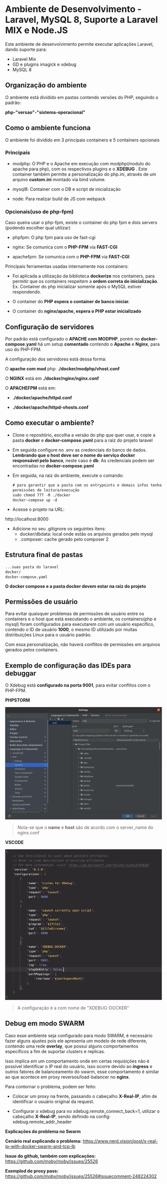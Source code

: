 # Ambiente de Desenvolvimento - Laravel, MySQL 8, Suporte a Laravel MIX e Node.JS

Este ambiente de desenvolvimento permite executar aplicações Laravel, dando suporte para:

- Laravel Mix
- GD e plugins imagick e xdebug
- MySQL 8

## Organização do ambiente

O ambiente está dividido em pastas contendo versões do PHP, seguindo o padrão:

**php-"versao"-"sistema-operacional"**

## Como o ambiente funciona

O ambiente foi dividido em 3 principais containers e 5 containers opcionais

### Principais

- modphp: O PHP e o Apache em execução com modphp(modulo do apache para php), com os respectivos plugins e o **XDEBUG** . Este container também permite a personalização do php.ini, através de um arquivo **custom.ini** montado via bind volume.

- mysql8: Container com o DB e script de inicialização

- node: Para realizar build de JS com webpack

### Opcionais(uso de php-fpm)

Caso queira usar o php-fpm, existe o container do php fpm e dois servers (podendo escolher qual utilizar)

- phpfpm: O php fpm para uso de fast-cgi

- nginx: Se comunica com o **PHP-FPM** via **FAST-CGI**

- apachefpm: Se comunica com o **PHP-FPM** via **FAST-CGI**


Principais ferramentas usadas internamente nos containers:

* Foi aplicada a utilização da biblioteca **dockerize** nos containers, para
  permitir que os containers respeitem a **ordem correta de inicialização**.
  Ex. Container do php inicializar somente após o MySQL estiver respondendo.

* O container do **PHP espera o container de banco iniciar.** 

* O container do **nginx/apache, espera o PHP estar inicializado**

## Configuração de servidores

Por padrão está configurado o **APACHE com MODPHP**, porém no **docker-compose.yaml** há um setup **comentado** contendo o **Apache** e **Nginx**, para uso do PHP-FPM.

A configuração dos servidores está dessa forma:

O **apache com mod** php: **./docker/modphp/vhost.conf**

O **NGINX** está em **./docker/nginx/nginx.conf**

O **APACHEFPM** está em:

* **./docker/apache/httpd.conf**

* **./docker/apache/httpd-vhosts.conf**

## Como executar o ambiente?

* Clone o repositório, escolha a versão do php que quer usar, e copie a pasta **docker** e **docker-compose.yaml** para a raiz do projeto laravel

* Em seguida configure no .env as credenciais do banco de dados. **Lembrando que o host deve ser o nome do serviço docker responsável pelo banco**, neste caso é **db**. As credenciais podem ser encontradas no **docker-compose.yaml**

* Em seguida, na raiz do ambiente, execute o comando:
  
  ```shell
  # para garantir que a pasta com os entrypoints e demais infos tenha permissões de leitura/execução
  sudo chmod 777 -R ./docker
  docker-compose up -d
  ```

* Acesse o projeto na URL: 

http://localhost:8000

* Adicione no seu .gitignore os seguintes itens:
  * docker/dbdata: local onde estão os arquivos gerados pelo mysql
  * .composer: cache gerado pelo composer 2


## Estrutura final de pastas

```
...suas pasta do laravel
docker/
docker-compose.yaml
```

**O docker compose e a pasta docker devem estar na raiz do projeto**


## Permissões de usuário

Para evitar quaisquer problemas de permissões de usuário entre os containers
e o host que está executando o ambiente, os containers(php e mysql) foram configurados para executarem com um usuário específico, contendo o ID de usuário **1000**, o mesmo ID utilizado por muitas distribuições Linux para o usuário padrão.

Com essa personalização, não haverá conflitos de permissões em arquivos gerados
pelos containers.


## Exemplo de configuração das IDEs para debuggar

O Xdebug está **configurado na porta 9001**, para evitar conflitos com o PHP-FPM.

**PHPSTORM**

![PHPSTORM](./midias/php-storm.png)

> Nota-se que o **name** e **host** são de acordo com o server_name do nginx.conf

**VSCODE**

![VSCODE](./midias/vscode.png)

> A configuração é a com nome de "XDEBUG-DOCKER"

## Debug em modo SWARM

Caso esse ambiente seja configurado para modo SWARM, é necessário fazer alguns ajustes pois ele apresenta um modelo de rede diferente, contendo uma rede **overlay**, que possui alguns comportamentos específicos a fim de suportar clusters e replicas.

Isso implica em um comportamento onde em certas requisições não é possível identificar o IP real do usuário, isso ocorre devido ao **ingress** e outros fatores de balanceamento do swarm, esse comportamento é similar ao que acontece em proxy reversos/load-balancer no **nginx**.

Para contornar o problema, podem ser feito:

- Colocar um proxy na frente, passando o cabeçalho **X-Real-IP**, afim de identificar o usuário original da request.

- Configurar o xdebug para no xdebug.remote_connect_back=1, utilizar o cabeçalho  **X-Real-IP**, sendo definido na config: xdebug.remote_addr_header

**Explicações do problema no Swarm**

**Cenário real explicando o problema:** https://www.nerd.vision/post/x-real-ip-with-docker-swarm-and-tcp-lb

**Issue do github, também com explicações:** https://github.com/moby/moby/issues/25526

**Exemplod de proxy pass:** https://github.com/moby/moby/issues/25526#issuecomment-248224302
